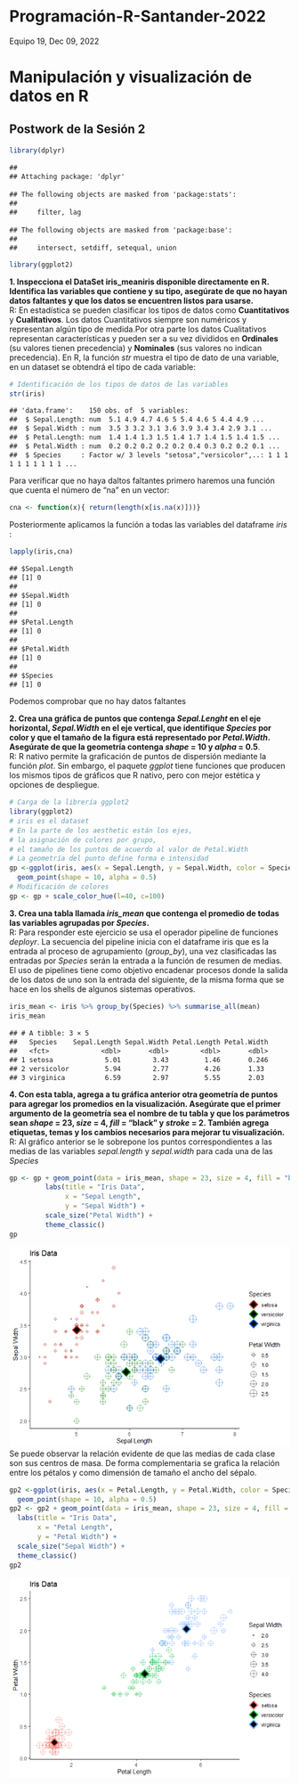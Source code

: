 Programación-R-Santander-2022
================
Equipo 19,
Dec 09, 2022

# Manipulación y visualización de datos en R

## Postwork de la Sesión 2

``` r
library(dplyr)
```

    ## 
    ## Attaching package: 'dplyr'

    ## The following objects are masked from 'package:stats':
    ## 
    ##     filter, lag

    ## The following objects are masked from 'package:base':
    ## 
    ##     intersect, setdiff, setequal, union

``` r
library(ggplot2)
```

**1. Inspecciona el DataSet iris_meaniris disponible directamente en R.
Identifica las variables que contiene y su tipo, asegúrate de que no
hayan datos faltantes y que los datos se encuentren listos para
usarse.**  
R: En estadística se pueden clasificar los tipos de datos como
**Cuantitativos** y **Cualitativos**. Los datos Cuantitativos siempre
son numéricos y representan algún tipo de medida.Por otra parte los
datos Cualitativos representan características y pueden ser a su vez
divididos en **Ordinales** (su valores tienen precedencia) y
**Nominales** (sus valores no indican precedencia). En R, la función
*str* muestra el tipo de dato de una variable, en un dataset se obtendrá
el tipo de cada variable:

``` r
# Identificación de los tipos de datos de las variables
str(iris)
```

    ## 'data.frame':    150 obs. of  5 variables:
    ##  $ Sepal.Length: num  5.1 4.9 4.7 4.6 5 5.4 4.6 5 4.4 4.9 ...
    ##  $ Sepal.Width : num  3.5 3 3.2 3.1 3.6 3.9 3.4 3.4 2.9 3.1 ...
    ##  $ Petal.Length: num  1.4 1.4 1.3 1.5 1.4 1.7 1.4 1.5 1.4 1.5 ...
    ##  $ Petal.Width : num  0.2 0.2 0.2 0.2 0.2 0.4 0.3 0.2 0.2 0.1 ...
    ##  $ Species     : Factor w/ 3 levels "setosa","versicolor",..: 1 1 1 1 1 1 1 1 1 1 ...

Para verificar que no haya daltos faltantes primero haremos una función
que cuenta el número de “na” en un vector:

``` r
cna <- function(x){ return(length(x[is.na(x)]))}
```

Posteriormente aplicamos la función a todas las variables del dataframe
*iris* :

``` r
lapply(iris,cna)
```

    ## $Sepal.Length
    ## [1] 0
    ## 
    ## $Sepal.Width
    ## [1] 0
    ## 
    ## $Petal.Length
    ## [1] 0
    ## 
    ## $Petal.Width
    ## [1] 0
    ## 
    ## $Species
    ## [1] 0

Podemos comprobar que no hay datos faltantes

**2. Crea una gráfica de puntos que contenga *Sepal.Lenght* en el eje
horizontal, *Sepal.Width* en el eje vertical, que identifique *Species*
por color y que el tamaño de la figura está representado por
*Petal.Width*. Asegúrate de que la geometría contenga *shape* = 10 y
*alpha* = 0.5**.  
R: R nativo permite la graficación de puntos de dispersión mediante la
función *plot*. Sin embargo, el paquete *ggplot* tiene funciones que
producen los mismos tipos de gráficos que R nativo, pero con mejor
estética y opciones de despliegue.

``` r
# Carga de la librería ggplot2
library(ggplot2) 
# iris es el dataset
# En la parte de los aesthetic están los ejes,
# la asignación de colores por grupo,
# el tamaño de los puntos de acuerdo al valor de Petal.Width
# La geometría del punto define forma e intensidad  
gp <-ggplot(iris, aes(x = Sepal.Length, y = Sepal.Width, color = Species, size = Petal.Width)) + 
  geom_point(shape = 10, alpha = 0.5)
# Modificación de colores
gp <- gp + scale_color_hue(l=40, c=100)
```

**3. Crea una tabla llamada *iris_mean* que contenga el promedio de
todas las variables agrupadas por *Species*.**  
R: Para responder este ejercicio se usa el operador pipeline de
funciones *deployr*. La secuencia del pipeline inicia con el dataframe
iris que es la entrada al proceso de agrupamiento (*group_by*), una vez
clasificadas las entradas por *Species* serán la entrada a la función de
resumen de medias. El uso de pipelines tiene como objetivo encadenar
procesos donde la salida de los datos de uno son la entrada del
siguiente, de la misma forma que se hace en los shells de algunos
sistemas operativos.

``` r
iris_mean <- iris %>% group_by(Species) %>% summarise_all(mean)
iris_mean
```

    ## # A tibble: 3 × 5
    ##   Species    Sepal.Length Sepal.Width Petal.Length Petal.Width
    ##   <fct>             <dbl>       <dbl>        <dbl>       <dbl>
    ## 1 setosa             5.01        3.43         1.46       0.246
    ## 2 versicolor         5.94        2.77         4.26       1.33 
    ## 3 virginica          6.59        2.97         5.55       2.03

**4. Con esta tabla, agrega a tu gráfica anterior otra geometría de
puntos para agregar los promedios en la visualización. Asegúrate que el
primer argumento de la geometría sea el nombre de tu tabla y que los
parámetros sean *shape* = 23, *size* = 4, *fill* = “black” y *stroke* =
2. También agrega etiquetas, temas y los cambios necesarios para mejorar
tu visualización.**  
R: Al gráfico anterior se le sobrepone los puntos correspondientes a las
medias de las variables *sepal.length* y *sepal.width* para cada una de
las *Species*

``` r
gp <- gp + geom_point(data = iris_mean, shape = 23, size = 4, fill = "black", stroke = 2) +
         labs(title = "Iris Data",
              x = "Sepal Length",
              y = "Sepal Width") +
         scale_size("Petal Width") +
         theme_classic()
gp
```

![](Postwork02_files/figure-gfm/unnamed-chunk-7-1.png)<!-- --> Se puede
observar la relación evidente de que las medias de cada clase son sus
centros de masa. De forma complementaria se grafica la relación entre
los pétalos y como dimensión de tamaño el ancho del sépalo.

``` r
gp2 <-ggplot(iris, aes(x = Petal.Length, y = Petal.Width, color = Species, size = Sepal.Width)) + 
  geom_point(shape = 10, alpha = 0.5)
gp2 <- gp2 + geom_point(data = iris_mean, shape = 23, size = 4, fill = "black", stroke = 2) +
  labs(title = "Iris Data",
       x = "Petal Length",
       y = "Petal Width") +
  scale_size("Sepal Width") +
  theme_classic()
gp2
```

![](Postwork02_files/figure-gfm/unnamed-chunk-8-1.png)<!-- -->
